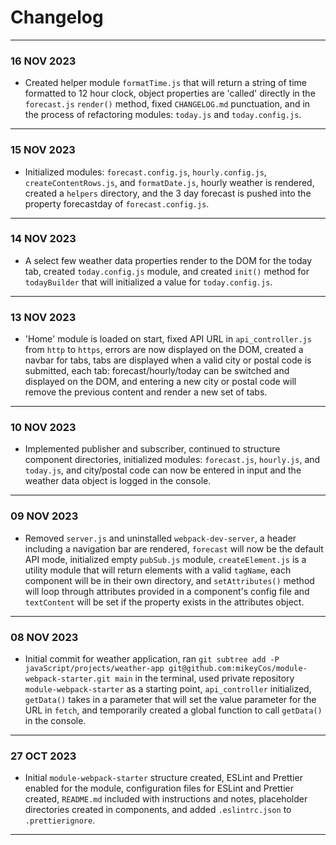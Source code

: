 # Changelog
---
### 16 NOV 2023
- Created helper module `formatTime.js` that will return a string of time formatted to 12 hour clock, object properties are 'called' directly in the `forecast.js` `render()` method, fixed `CHANGELOG.md` punctuation, and in the process of refactoring modules: `today.js` and `today.config.js`.  
---
### 15 NOV 2023
- Initialized modules: `forecast.config.js`, `hourly.config.js`, `createContentRows.js`, and `formatDate.js`, hourly weather is rendered, created a `helpers` directory, and the 3 day forecast is pushed into the property forecastday of `forecast.config.js`.  
---
### 14 NOV 2023
- A select few weather data properties render to the DOM for the today tab, created `today.config.js` module, and created `init()` method for `todayBuilder` that will initialized a value for `today.config.js`.  
---
### 13 NOV 2023
- 'Home' module is loaded on start, fixed API URL in `api_controller.js` from `http` to `https`, errors are now displayed on the DOM, created a navbar for tabs, tabs are displayed when a valid city or postal code is submitted, each tab: forecast/hourly/today can be switched and displayed on the DOM, and entering a new city or postal code will remove the previous content and render a new set of tabs.  
---
### 10 NOV 2023
- Implemented publisher and subscriber, continued to structure component directories, initialized modules: `forecast.js`, `hourly.js`, and `today.js`, and city/postal code can now be entered in input and the weather data object is logged in the console.  
---
### 09 NOV 2023
- Removed `server.js` and uninstalled `webpack-dev-server`, a header including a navigation bar are rendered, `forecast` will now be the default API mode, initialized empty `pubSub.js` module, `createElement.js` is a utility module that will return elements with a valid `tagName`, each component will be in their own directory, and `setAttributes()` method will loop through attributes provided in a component's config file and `textContent` will be set if the property exists in the attributes object.  
---
### 08 NOV 2023
- Initial commit for weather application, ran `git subtree add -P javaScript/projects/weather-app git@github.com:mikeyCos/module-webpack-starter.git main` in the terminal, used private repository `module-webpack-starter` as a starting point, `api_controller` initialized, `getData()` takes in a parameter that will set the value parameter for the URL in `fetch`, and temporarily created a global function to call `getData()` in the console.  
---
### 27 OCT 2023
- Initial `module-webpack-starter` structure created, ESLint and Prettier enabled for the module, configuration files for ESLint and Prettier created, `README.md` included with instructions and notes, placeholder directories created in components, and added `.eslintrc.json` to `.prettierignore`.  
---